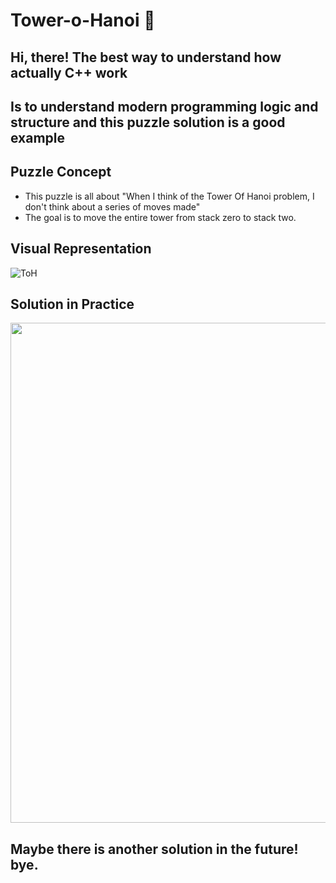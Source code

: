 # Tower-o-Hanoi 🧊
## Hi, there! The best way to understand how actually C++ work </br>
## Is to understand modern programming logic and structure and this puzzle solution is a good example

## Puzzle Concept 
* This puzzle is all about "When I think of the Tower Of Hanoi problem,
 I don't think about a series of moves made" </br>
* The goal is to move the entire tower from stack zero to stack two.

<!-- ABOUT THE PROJECT -->
## Visual Representation </br>
![ToH](https://user-images.githubusercontent.com/26097164/141504432-f6d18636-a719-4148-a868-dd26309b107f.png)

## Solution in Practice </br>
<img src="https://miro.medium.com/max/512/1*zoXrzoCEFLoFX7p8O9W_rw.gif
" width="800"/>

 
<!-- Maybe -->
## Maybe there is another solution in the future! bye.
